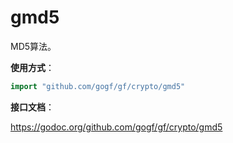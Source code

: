 # gmd5
MD5算法。

**使用方式**：
```go
import "github.com/gogf/gf/crypto/gmd5"
```

**接口文档**：

https://godoc.org/github.com/gogf/gf/crypto/gmd5


